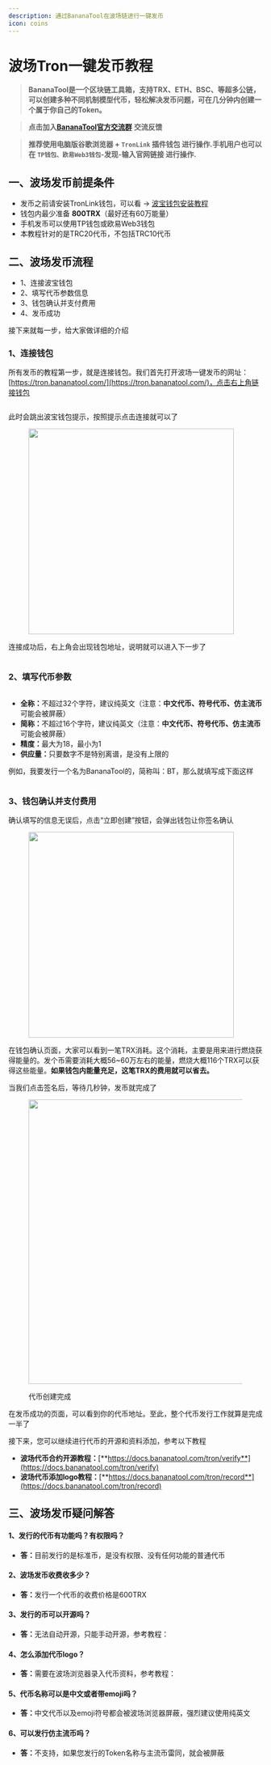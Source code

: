 ```yaml
---
description: 通过BananaTool在波场链进行一键发币
icon: coins
---
```


# 波场Tron一键发币教程

> **BananaTool是一个区块链工具箱，支持TRX、ETH、BSC、等超多公链，可以创建多种不同机制模型代币，轻松解决发币问题，可在几分钟内创建一个属于你自己的Token。**

> **点击加入**[**BananaTool官方交流群**](https://t.me/BananaTools) **交流反馈**

> **推荐使用电脑版谷歌浏览器 + `TronLink` 插件钱包 进行操作.手机用户也可以在 `TP钱包、欧易Web3钱包`-发现-输入官网链接 进行操作.**



## **一、波场发币前提条件**

* 发币之前请安装TronLink钱包，可以看 → [波宝钱包安装教程](https://docs.bananatool.com/tron/tronlink)
* 钱包内最少准备 **800TRX**（最好还有60万能量）
* 手机发币可以使用TP钱包或欧易Web3钱包
* 本教程针对的是TRC20代币，不包括TRC10代币

## **二、波场发币流程** <a href="#er-bo-chang-fa-bi-liu-cheng" id="er-bo-chang-fa-bi-liu-cheng"></a>

* 1、连接波宝钱包
* 2、填写代币参数信息
* 3、钱包确认并支付费用
* 4、发币成功

接下来就每一步，给大家做详细的介绍

### **1、连接钱包**

所有发币的教程第一步，就是连接钱包。我们首先打开波场一键发币的网址：[https://tron.bananatool.com/](https://tron.bananatool.com/)，点击右上角链接钱包

<figure><img src="../.gitbook/assets/image (362).png" alt=""><figcaption></figcaption></figure>

此时会跳出波宝钱包提示，按照提示点击连接就可以了

<figure><img src="../.gitbook/assets/image (363).png" alt="" width="407"><figcaption></figcaption></figure>

连接成功后，右上角会出现钱包地址，说明就可以进入下一步了

<figure><img src="../.gitbook/assets/image (364).png" alt=""><figcaption></figcaption></figure>

### **2、填写代币参数**

<figure><img src="../.gitbook/assets/image (365).png" alt=""><figcaption></figcaption></figure>

* **全称：**&#x4E0D;超过32个字符，建议纯英文（注意：**中文代币、符号代币、仿主流币**可能会被屏蔽）
* **简称：**&#x4E0D;超过16个字符，建议纯英文（注意：**中文代币、符号代币、仿主流币**可能会被屏蔽）
* **精度：**&#x6700;大为18，最小为1
* **供应量：**&#x53EA;要数字不是特别离谱，是没有上限的

例如，我要发行一个名为BananaTool的，简称叫：BT，那么就填写成下面这样

<figure><img src="../.gitbook/assets/image (366).png" alt=""><figcaption></figcaption></figure>

### **3、钱包确认并支付费用**

确认填写的信息无误后，点击“立即创建”按钮，会弹出钱包让你签名确认

<figure><img src="../.gitbook/assets/image (367).png" alt="" width="407"><figcaption></figcaption></figure>

在钱包确认页面，大家可以看到一笔TRX消耗。这个消耗，主要是用来进行燃烧获得能量的。发个币需要消耗大概56\~60万左右的能量，燃烧大概116个TRX可以获得这些能量。**如果钱包内能量充足，这笔TRX的费用就可以省去。**

当我们点击签名后，等待几秒钟，发币就完成了

<figure><img src="../.gitbook/assets/image (368).png" alt="" width="563"><figcaption><p>代币创建完成</p></figcaption></figure>

在发币成功的页面，可以看到你的代币地址。至此，整个代币发行工作就算是完成一半了

接下来，您可以继续进行代币的开源和资料添加，参考以下教程

* **波场代币合约开源教程：**[**https://docs.bananatool.com/tron/verify**](https://docs.bananatool.com/tron/verify)
* **波场代币添加logo教程：**[**https://docs.bananatool.com/tron/record**](https://docs.bananatool.com/tron/record)

## **三、波场发币疑问解答**

#### **1、发行的代币有功能吗？有权限吗？**

* **答：**&#x76EE;前发行的是标准币，是没有权限、没有任何功能的普通代币

#### **2、波场发币收费收多少？**

* **答：**&#x53D1;行一个代币的收费价格是600TRX

#### **3、发行的币可以开源吗？**

* **答：**&#x65E0;法自动开源，只能手动开源，参考教程：

#### **4、怎么添加代币logo？**

* **答：**&#x9700;要在波场浏览器录入代币资料，参考教程：

#### **5、代币名称可以是中文或者带emoji吗？**

* **答：**&#x4E2D;文代币以及emoji符号都会被波场浏览器屏蔽，强烈建议使用纯英文

#### **6、可以发行仿主流币吗？**

* **答：**&#x4E0D;支持，如果您发行的Token名称与主流币雷同，就会被屏蔽
